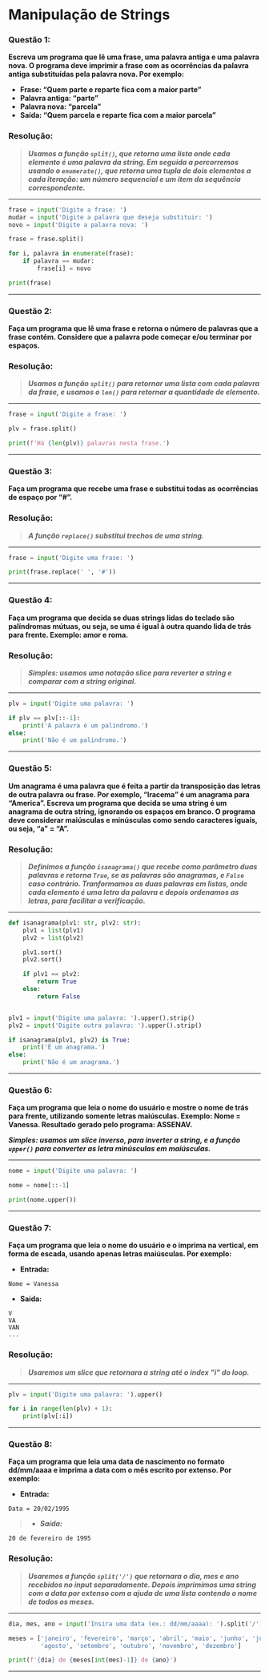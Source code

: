 # Manipulação de Strings

### **Questão 1:**
 **Escreva um programa que lê uma frase, uma palavra antiga e uma palavra nova. O
programa deve imprimir a frase com as ocorrências da palavra antiga substituídas pela
palavra nova. Por exemplo:**
 - **Frase: “Quem parte e reparte fica com a maior parte”**
 - **Palavra antiga: “parte”**
 - **Palavra nova: “parcela”**
 - **Saída: “Quem parcela e reparte fica com a maior parcela”**

### **Resolução:**
> **_Usamos a função `split()`, que retorna uma lista onde cada elemento é uma
> palavra da string. Em seguida a percorremos usando o `enumerate()`, que
> retorna uma tupla de dois elementos a cada iteração: um número sequencial e um item da sequência correspondente._**

---
```python
frase = input('Digite a frase: ')
mudar = input('Digite a palavra que deseja substituir: ')
novo = input('Digite a palavra nova: ')

frase = frase.split()

for i, palavra in enumerate(frase):
    if palavra == mudar:
        frase[i] = novo

print(frase)
```
---

### **Questão 2:**
 **Faça um programa que lê uma frase e retorna o número de palavras que a frase
contém. Considere que a palavra pode começar e/ou terminar por espaços.**

### **Resolução:**
> **_Usamos a função `split()` para retornar uma lista com cada palavra da frase, 
> e usamos o `len()` para retornar a quantidade de elemento._**

---
```python
frase = input('Digite a frase: ')

plv = frase.split()

print(f'Há {len(plv)} palavras nesta frase.')
```
---

### **Questão 3:**
 **Faça um programa que recebe uma frase e substitui todas as ocorrências de espaço por
“#”.**

### **Resolução:**
> **_A função `replace()` substitui trechos de uma string._**

---
```python
frase = input('Digite uma frase: ')

print(frase.replace(' ', '#'))
```
---

### **Questão 4:**
 **Faça um programa que decida se duas strings lidas do teclado são palíndromas
mútuas, ou seja, se uma é igual à outra quando lida de trás para frente. Exemplo:
amor e roma.**

### **Resolução:**

> **_Simples: usamos uma notação slice para reverter a string e comparar com a string
> original._**

---
```python
plv = input('Digite uma palavra: ')

if plv == plv[::-1]:
    print('A palavra é um palindromo.')
else:
    print('Não é um palindromo.')
```
---

### **Questão 5:**
 **Um anagrama é uma palavra que é feita a partir da transposição das letras de outra
palavra ou frase. Por exemplo, “Iracema” é um anagrama para “America”. Escreva
um programa que decida se uma string é um anagrama de outra string, ignorando os
espaços em branco. O programa deve considerar maiúsculas e minúsculas como sendo
caracteres iguais, ou seja, “a” = “A”.**

### **Resolução:**

> **_Definimos a função `isanagrama()` que recebe como parâmetro duas palavras e retorna
> `True`, se as palavras são anagramas, e `False` caso contrário. Tranformamos as duas palavras
> em listas, onde cada elemento é uma letra da palavra e depois ordenamos as letras, para
> facilitar a verificação._**

---
```python
def isanagrama(plv1: str, plv2: str):
    plv1 = list(plv1)
    plv2 = list(plv2)

    plv1.sort()
    plv2.sort()

    if plv1 == plv2:
        return True
    else:
        return False


plv1 = input('Digite uma palavra: ').upper().strip()
plv2 = input('Digite outra palavra: ').upper().strip()

if isanagrama(plv1, plv2) is True:
    print('É um anagrama.')
else:
    print('Não é um anagrama.')
```
---


### **Questão 6:**
 **Faça um programa que leia o nome do usuário e mostre o nome de trás para frente,
utilizando somente letras maiúsculas. Exemplo: Nome = Vanessa. Resultado gerado
pelo programa: ASSENAV.**

**_Simples: usamos um slice inverso, para inverter a string, e a função `upper()` para
converter as letra minúsculas em maiúsculas._**

---
```python
nome = input('Digite uma palavra: ')

nome = nome[::-1]

print(nome.upper())
```
---

### **Questão 7:**
 **Faça um programa que leia o nome do usuário e o imprima na vertical, em forma de
escada, usando apenas letras maiúsculas. Por exemplo:**
 - **Entrada:**
```
Nome = Vanessa
```
 - **Saída:**
```
V
VA
VAN
...
```

### **Resolução:**
> **_Usaremos um slice que retornara a string até o index "i" do loop._**

---
```python
plv = input('Digite uma palavra: ').upper()

for i in range(len(plv) + 1):
    print(plv[:i])
```
---

### **Questão 8:**
 **Faça um programa que leia uma data de nascimento no formato dd/mm/aaaa e
imprima a data com o mês escrito por extenso. Por exemplo:**
 - **Entrada:**

```
Data = 20/02/1995
```
> - **_Saída:_**
```
20 de fevereiro de 1995
```

### **Resolução:**

> **_Usaremos a função `split('/')` que retornara o dia, mes e ano recebidos no input
> separadamente. Depois imprimimos uma string com a data por extenso com a ajuda 
> de uma lista contendo o nome de todos os meses._**

---
```python
dia, mes, ano = input('Insira uma data (ex.: dd/mm/aaaa): ').split('/')

meses = ['janeiro', 'fevereiro', 'março', 'abril', 'maio', 'junho', 'julho',
         'agosto', 'setembro', 'outubro', 'novembro', 'dezembro']

print(f'{dia} de {meses[int(mes)-1]} de {ano}')
```
---

